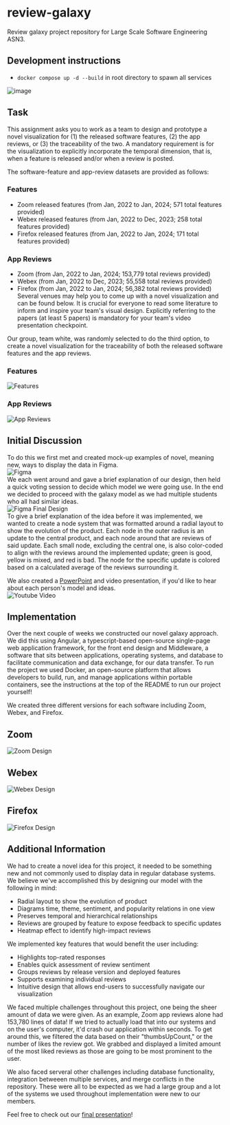 # review-galaxy

Review galaxy project repository for Large Scale Software Engineering ASN3.

## Development instructions

- `docker compose up -d --build` in root directory to spawn all services

![image](https://github.com/user-attachments/assets/0716c674-dca9-49bf-83ef-9a5cce93ecb7)

## Task  
This assignment asks you to work as a team to design and prototype a novel visualization for (1) the released software features, (2) the app reviews, or (3) the traceability of the two. A mandatory requirement is for the visualization to explicitly incorporate the temporal dimension, that is, when a feature is released and/or when a review is posted.  

The software-feature and app-review datasets are provided as follows:  
### Features  
- Zoom released features (from Jan, 2022 to Jan, 2024; 571 total features provided)  
- Webex released features (from Jan, 2022 to Dec, 2023; 258 total features provided)  
- Firefox released features (from Jan, 2022 to Jan, 2024; 171 total features provided)  
### App Reviews  
- Zoom (from Jan, 2022 to Jan, 2024; 153,779 total reviews provided)  
- Webex (from Jan, 2022 to Dec, 2023; 55,558 total reviews provided)  
- Firefox (from Jan, 2022 to Jan, 2024; 56,382 total reviews provided)  
Several venues may help you to come up with a novel visualization and can be found below. It is crucial for everyone to read some literature to inform and inspire your team's visual design. Explicitly referring to the papers (at least 5 papers) is mandatory for your team's video presentation checkpoint.  

Our group, team white, was randomly selected to do the third option, to create a novel visualization for the traceability of both the released software features and the app reviews.  

### Features  
![Features](Images/features-data.png)  

### App Reviews  
![App Reviews](Images/review-data.png)  

## Initial Discussion
To do this we first met and created mock-up examples of novel, meaning new, ways to display the data in Figma.  
![Figma](Images/figma-full.png)  
We each went around and gave a brief explanation of our design, then held a quick voting session to decide which model we were going use. In the end we decided to proceed with the galaxy model as we had multiple students who all had similar ideas.  
![Figma Final Design](Images/final-figma.png)  
To give a brief explanation of the idea before it was implemented, we wanted to create a node system that was formatted around a radial layout to show the evolution of the product. Each node in the outer radius is an update to the central product, and each node around that are reviews of said update. Each small node, excluding the central one, is also color-coded to align with the reviews around the implemented update; green is good, yellow is mixed, and red is bad. The node for the specific update is colored based on a calculated average of the reviews surrounding it.  

We also created a [PowerPoint](https://mailuc-my.sharepoint.com/:p:/g/personal/margesji_mail_uc_edu/EV0HfbJDVUZAlUoFxcsqevABoRQTFW2yEZ1GA20PCp1Urg?e=L68SYW) and video presentation, if you'd like to hear about each person's model and ideas.  
![Youtube Video](https://www.youtube.com/watch?v=C098xbeYD6s)  

## Implementation
Over the next couple of weeks we constructed our novel galaxy approach. We did this using Angular, a typescript-based open-source single-page web application framework, for the front end design and Middleware, a software that sits between applications, operating systems, and database to facilitate communication and data exchange, for our data transfer. To run the project we used Docker, an open-source platform that allows developers to build, run, and manage applications within portable containers, see the instructions at the top of the README to run our project yourself!  

We created three different versions for each software including Zoom, Webex, and Firefox.  

## Zoom
![Zoom Design](Images/zoom.png)  
## Webex
![Webex Design](Images/webex.png)  
## Firefox
![Firefox Design](Images/firefox.png)  

## Additional Information
We had to create a novel idea for this project, it needed to be something new and not commonly used to display data in regular database systems. We believe we've accomplished this by designing our model with the following in mind:  
- Radial layout to show the evolution of product​
- Diagrams time, theme, sentiment, and popularity relations in one view​
- Preserves temporal and hierarchical relationships​
- Reviews are grouped by feature to expose feedback to specific updates​
- Heatmap effect to identify high-impact reviews

We implemented key features that would benefit the user including:  
- Highlights top-rated responses​
- Enables quick assessment of review sentiment​
- Groups reviews by release version and deployed features​
- Supports examining individual reviews
- Intuitive design that allows end-users to successfully navigate our visualization

We faced multiple challenges throughout this project, one being the sheer amount of data we were given. As an example, Zoom app reviews alone had 153,780 lines of data! If we tried to actually load that into our systems and on the user's computer, it'd crash our application within seconds. To get around this, we filtered the data based on their "thumbsUpCount," or the number of likes the review got. We grabbed and displayed a limited amount of the most liked reviews as those are going to be most prominent to the user.  

We also faced serveral other challenges including database functionality, integration betweeen multiple services, and merge conflicts in the repository. These were all to be expected as we had a large group and a lot of the systems we used throughout implementation were new to our members.  

Feel free to check out our [final presentation](https://docs.google.com/presentation/d/1XO2_HDc0xeXIDmuq63VFJTSLCKf5rmjJzemnsH5_9Vk/edit?usp=sharing)!
